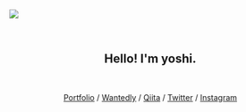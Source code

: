 <br />

![](https://github.com/yoshi1125hisa/yoshi1125hisa/blob/master/icon/facebook_cover_photo_2.png)

<br />

<h2 align="center">Hello! I'm yoshi.</h2>

<br />

<p align="center">
  <a href='https://yoshi.fun'>Portfolio</a> /
  <a href='https://www.wantedly.com/users/136325101'>Wantedly</a> /
  <a href='https://qiita.com/yoshi1125hisa'>Qiita</a> /
  <a href='https://www.twitter.com/yoshi1125hisa'>Twitter</a> /
  <a href='https://www.instagram.com/yoshi1125hisa'>Instagram</a>
</p>

<br />

